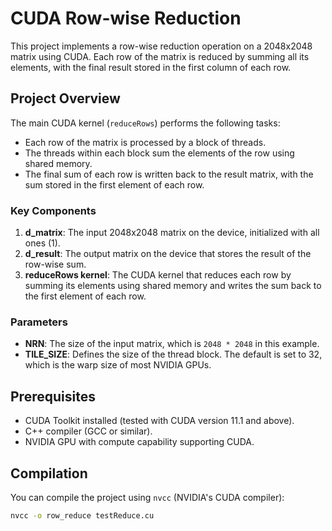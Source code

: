 # CUDA Row-wise Reduction

This project implements a row-wise reduction operation on a 2048x2048 matrix using CUDA. Each row of the matrix is reduced by summing all its elements, with the final result stored in the first column of each row.

## Project Overview

The main CUDA kernel (`reduceRows`) performs the following tasks:
- Each row of the matrix is processed by a block of threads.
- The threads within each block sum the elements of the row using shared memory.
- The final sum of each row is written back to the result matrix, with the sum stored in the first element of each row.

### Key Components

1. **d_matrix**: The input 2048x2048 matrix on the device, initialized with all ones (1).
2. **d_result**: The output matrix on the device that stores the result of the row-wise sum.
3. **reduceRows kernel**: The CUDA kernel that reduces each row by summing its elements using shared memory and writes the sum back to the first element of each row.

### Parameters

- **NRN**: The size of the input matrix, which is `2048 * 2048` in this example.
- **TILE_SIZE**: Defines the size of the thread block. The default is set to 32, which is the warp size of most NVIDIA GPUs.

## Prerequisites

- CUDA Toolkit installed (tested with CUDA version 11.1 and above).
- C++ compiler (GCC or similar).
- NVIDIA GPU with compute capability supporting CUDA.

## Compilation

You can compile the project using `nvcc` (NVIDIA's CUDA compiler):

```bash
nvcc -o row_reduce testReduce.cu
